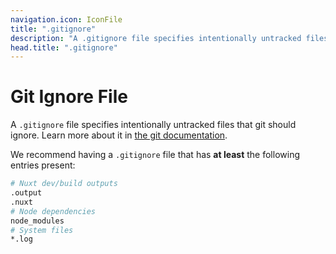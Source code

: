 ```yaml
---
navigation.icon: IconFile
title: ".gitignore"
description: "A .gitignore file specifies intentionally untracked files that git should ignore."
head.title: ".gitignore"
---
```


# Git Ignore File

A `.gitignore` file specifies intentionally untracked files that git should ignore. Learn more about it in [the git documentation](https://git-scm.com/docs/gitignore).

We recommend having a `.gitignore` file that has **at least** the following entries present:

```bash [.gitignore]
# Nuxt dev/build outputs
.output
.nuxt
# Node dependencies
node_modules
# System files
*.log
```

